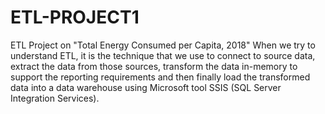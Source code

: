 # ETL-PROJECT1
ETL Project on "Total Energy Consumed per Capita, 2018"
When we try to understand ETL, it is the technique that we use to connect to source data, extract the data from those sources, transform the data 
in-memory to support the reporting requirements and then finally load the transformed data into a data warehouse using 
Microsoft tool SSIS (SQL Server Integration Services).
